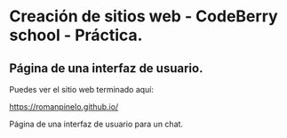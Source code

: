 # Creación de sitios web - CodeBerry school - Práctica.

## Página de una interfaz de usuario.

Puedes ver el sitio web terminado aquí:

https://romanpinelo.github.io/

Página de una interfaz de usuario para un chat.